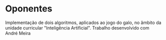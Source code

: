 # Oponentes
Implementação de dois algoritmos, aplicados ao jogo do galo, no âmbito da unidade curricular "Inteligência Artificial". Trabalho desenvolvido com André Meira
